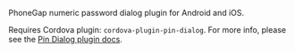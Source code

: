 PhoneGap numeric password dialog plugin for Android and iOS.

Requires Cordova plugin: `cordova-plugin-pin-dialog`. For more info, please see the [Pin Dialog plugin docs](https://github.com/Paldom/PinDialog).
